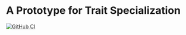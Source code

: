 [github-ci]: https://github.com/AdaptLab-CS/spec-traits/actions/workflows/ci.yml
[github-ci-shield]: https://github.com/AdaptLab-CS/spec-trait/actions/workflows/ci.yml/badge.svg

# A Prototype for Trait Specialization

[![GitHub CI][github-ci-shield]][github-ci]